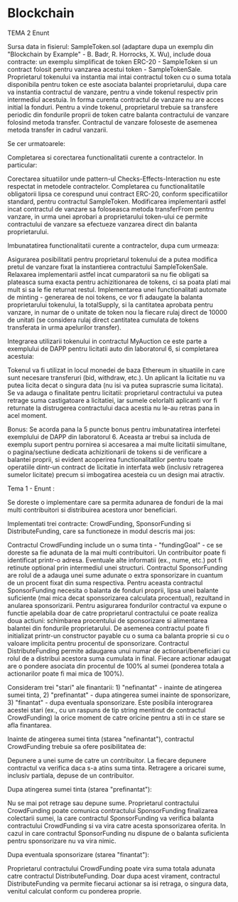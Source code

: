 # Blockchain


TEMA 2 Enunt

Sursa data in fisierul: SampleToken.sol (adaptare dupa un exemplu din "Blockchain by Example" - B. Badr, R. Horrocks, X. Wu), include doua contracte: un exemplu simplificat de token ERC-20 - SampleToken si un contract folosit pentru vanzarea acestui token - SampleTokenSale. Proprietarul tokenului va instantia mai intai contractul token cu o suma totala disponibila pentru token ce este asociata balantei proprietarului, dupa care va instantia contractul de vanzare, pentru a vinde tokenul respectiv prin intermediul acestuia.
In forma curenta contractul de vanzare nu are acces initial la fonduri. Pentru a vinde tokenul, proprietarul trebuie sa transfere periodic din fondurile proprii de token catre balanta contractului de vanzare folosind metoda transfer. Contractul de vanzare foloseste de asemenea metoda transfer in cadrul vanzarii.

Se cer urmatoarele:

Completarea si corectarea functionalitatii curente a contractelor. In particular:

Corectarea situatiilor unde pattern-ul Checks-Effects-Interaction nu este respectat in metodele contractelor.
Completarea cu functionalitatile obligatorii lipsa ce corespund unui contract ERC-20, conform specificatiilor standard, pentru contractul SampleToken.
Modificarea implementarii astfel incat contractul de vanzare sa foloseasca metoda transferFrom pentru vanzare, in urma unei aprobari a proprietarului token-ului ce permite contractului de vanzare sa efectueze vanzarea direct din balanta proprietarului.

Imbunatatirea functionalitatii curente a contractelor, dupa cum urmeaza:

Asigurarea posibilitatii pentru proprietarul tokenului de a putea modifica pretul de vanzare fixat la instantierea contractului SampleTokenSale.
Relaxarea implementarii astfel incat cumparatorii sa nu fie obligati sa plateasca suma exacta pentru achizitionarea de tokens, ci sa poata plati mai mult si sa le fie returnat restul.
Implementarea unei functionalitati automate de minting - generarea de noi tokens, ce vor fi adaugate la balanta proprietarului tokenului, la totalSupply, si la cantitatea aprobata pentru vanzare, in numar de o unitate de token nou la fiecare rulaj direct de 10000 de unitati (se considera rulaj direct cantitatea cumulata de tokens transferata in urma apelurilor transfer).

Integrarea utilizarii tokenului in contractul MyAuction ce este parte a exemplului de DAPP pentru licitatii auto din laboratorul 6, si completarea acestuia:

Tokenul va fi utilizat in locul monedei de baza Ethereum in situatiile in care sunt necesare transferuri (bid, withdraw, etc.).
Un aplicant la licitatie nu va putea licita decat o singura data (nu isi va putea suprascrie suma licitata).
Se va adauga o finalitate pentru licitatii: proprietarul contractului va putea retrage suma castigatoare a licitatiei, iar sumele celorlalti aplicanti vor fi returnate la distrugerea contractului daca acestia nu le-au retras pana in acel moment.

Bonus: Se acorda pana la 5 puncte bonus pentru imbunatatirea interfetei exemplului de DAPP din laboratorul 6. Aceasta ar trebui sa includa de exemplu suport pentru pornirea si accesarea a mai multe licitatii simultane, o pagina/sectiune dedicata achizitionarii de tokens si de verificare a balantei proprii, si evident acoperirea functionalitatilor pentru toate operatiile dintr-un contract de licitatie in interfata web (inclusiv retragerea sumelor licitate) precum si imbogatirea acesteia cu un design mai atractiv.


Tema 1 - Enunt :

Se doreste o implementare care sa permita adunarea de fonduri de la mai multi contribuitori si distribuirea acestora unor beneficiari.

Implementati trei contracte: CrowdFunding, SponsorFunding si DistributeFunding, care sa functioneze in modul descris mai jos:

Contractul CrowdFunding include un o suma tinta - "fundingGoal" - ce se doreste sa fie adunata de la mai multi contribuitori. Un contribuitor poate fi identificat printr-o adresa. Eventuale alte informatii (ex., nume, etc.) pot fi retinute optional prin intermediul unei structuri.
Contractul SponsorFunding are rolul de a adauga unei sume adunate o extra sponsorizare in cuantum de un procent fixat din suma respectiva. Pentru aceasta contractul SponsorFunding necesita o balanta de fonduri proprii, lipsa unei balante suficiente (mai mica decat sponsorizarea calculata procentual), rezultand in anularea sponsorizarii. Pentru asigurarea fondurilor contractul va expune o functie apelabila doar de catre proprietarul contractului ce poate realiza doua actiuni: schimbarea procentului de sponsorizare si alimentarea balantei din fondurile proprietarului. De asemenea contractul poate fi initializat printr-un constructor payable cu o suma ca balanta proprie si cu o valoare implicita pentru procentul de sponsorizare.
Contractul DistributeFunding permite adaugarea unui numar de actionari/beneficiari cu rolul de a distribui acestora suma cumulata in final. Fiecare actionar adaugat are o pondere asociata din procentul de 100% al sumei (ponderea totala a actionarilor poate fi mai mica de 100%).

Consideram trei "stari" ale finantarii: 1) "nefinantat" - inainte de atingerea sumei tinta, 2) "prefinantat" - dupa atingerea sumei inainte de sponsorizare, 3) "finantat" - dupa eventuala sponsorizare.
Este posibila interograrea acestei stari (ex., cu un raspuns de tip string mentinut de contractul CrowdFunding) la orice moment de catre oricine pentru a sti in ce stare se afla finantarea.

Inainte de atingerea sumei tinta (starea "nefinantat"), contractul CrowdFunding trebuie sa ofere posibilitatea de:

Depunere a unei sume de catre un contribuitor. La fiecare depunere contractul va verifica daca s-a atins suma tinta.
Retragere a oricarei sume, inclusiv partiala, depuse de un contribuitor.

Dupa atingerea sumei tinta (starea "prefinantat"):

Nu se mai pot retrage sau depune sume.
Proprietarul contractului CrowdFunding poate comunica contractului SponsorFunding finalizarea colectarii sumei, la care contractul SponsorFunding va verifica balanta contractului CrowdFunding si va vira catre acesta sponsorizarea oferita. In cazul in care contractul SponsorFunding nu dispune de o balanta suficienta pentru sponsorizare nu va vira nimic.

Dupa eventuala sponsorizare (starea "finantat"):

Proprietarul contractului CrowdFunding poate vira suma totala adunata catre contractul DistributeFunding.
Doar dupa acest virament, contractul DistributeFunding va permite fiecarui actionar sa isi retraga, o singura data, venitul calculat conform cu ponderea proprie.
